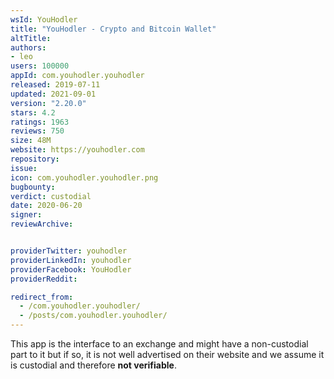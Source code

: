 ```yaml
---
wsId: YouHodler
title: "YouHodler - Crypto and Bitcoin Wallet"
altTitle: 
authors:
- leo
users: 100000
appId: com.youhodler.youhodler
released: 2019-07-11
updated: 2021-09-01
version: "2.20.0"
stars: 4.2
ratings: 1963
reviews: 750
size: 48M
website: https://youhodler.com
repository: 
issue: 
icon: com.youhodler.youhodler.png
bugbounty: 
verdict: custodial
date: 2020-06-20
signer: 
reviewArchive:


providerTwitter: youhodler
providerLinkedIn: youhodler
providerFacebook: YouHodler
providerReddit: 

redirect_from:
  - /com.youhodler.youhodler/
  - /posts/com.youhodler.youhodler/
---
```



This app is the interface to an exchange and might have a non-custodial part to
it but if so, it is not well advertised on their website and we assume it is
custodial and therefore **not verifiable**.
